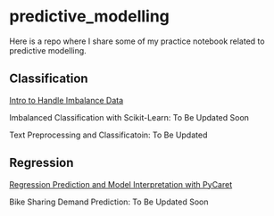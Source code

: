 # predictive_modelling

Here is a repo where I share some of my practice notebook related to predictive modelling. 

## Classification
[Intro to Handle Imbalance Data](https://nbviewer.jupyter.org/github/weishunc5/predictive_modelling/blob/main/handle_imbalance_example_porto_seguro.ipynb)

Imbalanced Classification with Scikit-Learn: To Be Updated Soon

Text Preprocessing and Classificatoin: To Be Updated

## Regression
[Regression Prediction and Model Interpretation with PyCaret](https://nbviewer.jupyter.org/github/weishunc5/predictive_modelling/blob/main/houseprice-pycaret.ipynb)

Bike Sharing Demand Prediction: To Be Updated Soon
